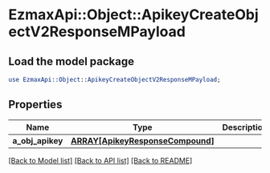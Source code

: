 # EzmaxApi::Object::ApikeyCreateObjectV2ResponseMPayload

## Load the model package
```perl
use EzmaxApi::Object::ApikeyCreateObjectV2ResponseMPayload;
```

## Properties
Name | Type | Description | Notes
------------ | ------------- | ------------- | -------------
**a_obj_apikey** | [**ARRAY[ApikeyResponseCompound]**](ApikeyResponse.md) |  | 

[[Back to Model list]](../README.md#documentation-for-models) [[Back to API list]](../README.md#documentation-for-api-endpoints) [[Back to README]](../README.md)



